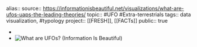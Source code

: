 alias::
source:: https://informationisbeautiful.net/visualizations/what-are-ufos-uaps-the-leading-theories/
topic:: #UFO #Extra-terrestrials 
tags:: data visualization, #typology 
project:: [[FRESH]], [[FACTs]] 
public:: true

-
- ![What are UFOs? (Information Is Beautiful)](https://infobeautiful4.s3.us-east-1.amazonaws.com/IIB-UFOs-1276%402x.png)